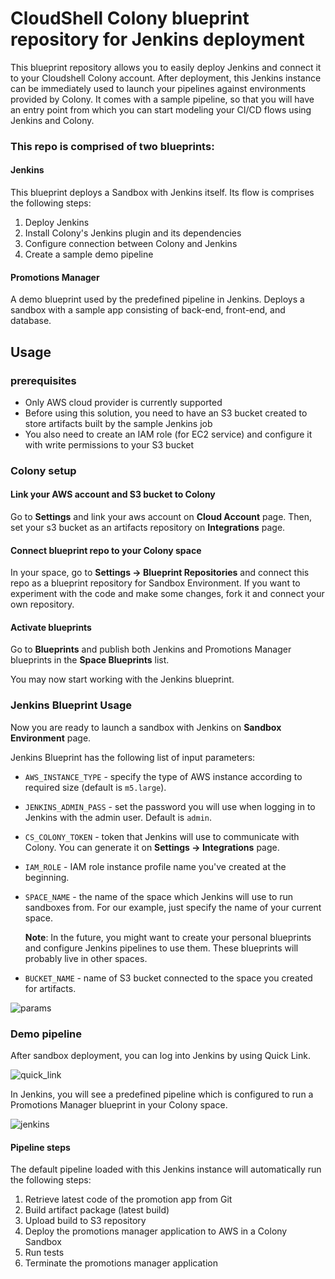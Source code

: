 # CloudShell Colony blueprint repository for Jenkins deployment

This blueprint repository allows you to easily deploy Jenkins and connect it to your Cloudshell Colony account.
After deployment, this Jenkins instance can be immediately used to launch your pipelines against environments
provided by Colony. It comes with a sample pipeline, so that you will have an entry point from which
you can start modeling your CI/CD flows using Jenkins and Colony.

### This repo is comprised of two blueprints:

#### Jenkins

This blueprint deploys a Sandbox with Jenkins itself. Its flow is comprises the following steps:

1. Deploy Jenkins
2. Install Colony's Jenkins plugin and its dependencies
3. Configure connection between Colony and Jenkins
4. Create a sample demo pipeline 

#### Promotions Manager

A demo blueprint used by the predefined pipeline in Jenkins.
Deploys a sandbox with a sample app consisting of back-end, front-end, and database.

## Usage

### prerequisites

* Only AWS cloud provider is currently supported
* Before using this solution, you need to have an S3 bucket created to store artifacts built by the sample Jenkins job
* You also need to create an IAM role (for EC2 service) and configure it with write permissions to your S3 bucket

### Colony setup

#### Link your AWS account and S3 bucket to Colony

Go to **Settings** and link your aws account on **Cloud Account** page. Then, set your s3 bucket as an artifacts repository
on **Integrations** page.

#### Connect blueprint repo to your Colony space

In your space, go to **Settings -> Blueprint Repositories** and connect this repo as a blueprint repository for Sandbox Environment.
If you want to experiment with the code and make some changes, fork it and connect your own repository.

#### Activate blueprints

Go to **Blueprints** and publish both Jenkins and Promotions Manager blueprints in the **Space Blueprints** list.

You may now start working with the Jenkins blueprint.

### Jenkins Blueprint Usage

Now you are ready to launch a sandbox with Jenkins on **Sandbox Environment** page.

Jenkins Blueprint has the following list of input parameters:

* `AWS_INSTANCE_TYPE` - specify the type of AWS instance according to required size (default is `m5.large`).

* `JENKINS_ADMIN_PASS` - set the password you will use when logging in to Jenkins with the admin user. Default is `admin`.

* `CS_COLONY_TOKEN` - token that Jenkins will use to communicate with Colony. You can generate it on **Settings -> Integrations** page.

* `IAM_ROLE` - IAM role instance profile name you've created at the beginning.

* `SPACE_NAME` - the name of the space which Jenkins will use to run sandboxes from. For our example, just specify the name of your current space.

	**Note**: In the future, you might want to create your personal blueprints and configure Jenkins pipelines to use them. These blueprints will probably live in other spaces.

* `BUCKET_NAME` - name of S3 bucket connected to the space you created for artifacts.

![params](https://user-images.githubusercontent.com/8643801/95510076-0ce98980-09be-11eb-8d89-a4d588674da8.PNG)

### Demo pipeline

After sandbox deployment, you can log into Jenkins by using Quick Link.

![quick_link](https://user-images.githubusercontent.com/8643801/96999652-2f42e180-153e-11eb-8bdc-4eada85136eb.png)

In Jenkins, you will see a predefined pipeline which is configured to run a Promotions Manager blueprint in your Colony space.

![jenkins](https://user-images.githubusercontent.com/8643801/96999412-c8bdc380-153d-11eb-96e0-3bd4be4e6816.png)

#### Pipeline steps

The default pipeline loaded with this Jenkins instance will automatically run the following steps:​

1. Retrieve latest code of the promotion app from Git​
2. Build artifact package (latest build)​
3. Upload build to S3 repository​
4. Deploy the promotions manager application to AWS in a Colony Sandbox​
5. Run tests​
6. Terminate the promotions manager application  
